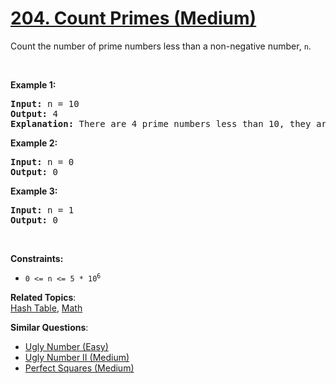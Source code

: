 # [204. Count Primes (Medium)](https://leetcode.com/problems/count-primes/)

<p>Count the number of prime numbers less than a non-negative number, <code>n</code>.</p>

<p>&nbsp;</p>
<p><strong>Example 1:</strong></p>

<pre><strong>Input:</strong> n = 10
<strong>Output:</strong> 4
<strong>Explanation:</strong> There are 4 prime numbers less than 10, they are 2, 3, 5, 7.
</pre>

<p><strong>Example 2:</strong></p>

<pre><strong>Input:</strong> n = 0
<strong>Output:</strong> 0
</pre>

<p><strong>Example 3:</strong></p>

<pre><strong>Input:</strong> n = 1
<strong>Output:</strong> 0
</pre>

<p>&nbsp;</p>
<p><strong>Constraints:</strong></p>

<ul>
	<li><code>0 &lt;= n &lt;= 5 * 10<sup>6</sup></code></li>
</ul>

**Related Topics**:  
[Hash Table](https://leetcode.com/tag/hash-table/), [Math](https://leetcode.com/tag/math/)

**Similar Questions**:

- [Ugly Number (Easy)](https://leetcode.com/problems/ugly-number/)
- [Ugly Number II (Medium)](https://leetcode.com/problems/ugly-number-ii/)
- [Perfect Squares (Medium)](https://leetcode.com/problems/perfect-squares/)
